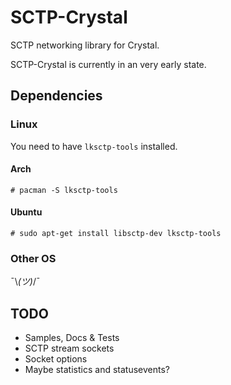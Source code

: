 # SCTP-Crystal

SCTP networking library for Crystal.

SCTP-Crystal is currently in an very early state.

## Dependencies
### Linux
You need to have `lksctp-tools` installed.
#### Arch
`# pacman -S lksctp-tools`
#### Ubuntu
`# sudo apt-get install libsctp-dev lksctp-tools`

### Other OS
¯\\_(ツ)_/¯
<!--
 :shrug: would be better.
-->
## TODO
- Samples, Docs & Tests
- SCTP stream sockets
- Socket options
- Maybe statistics and statusevents?
